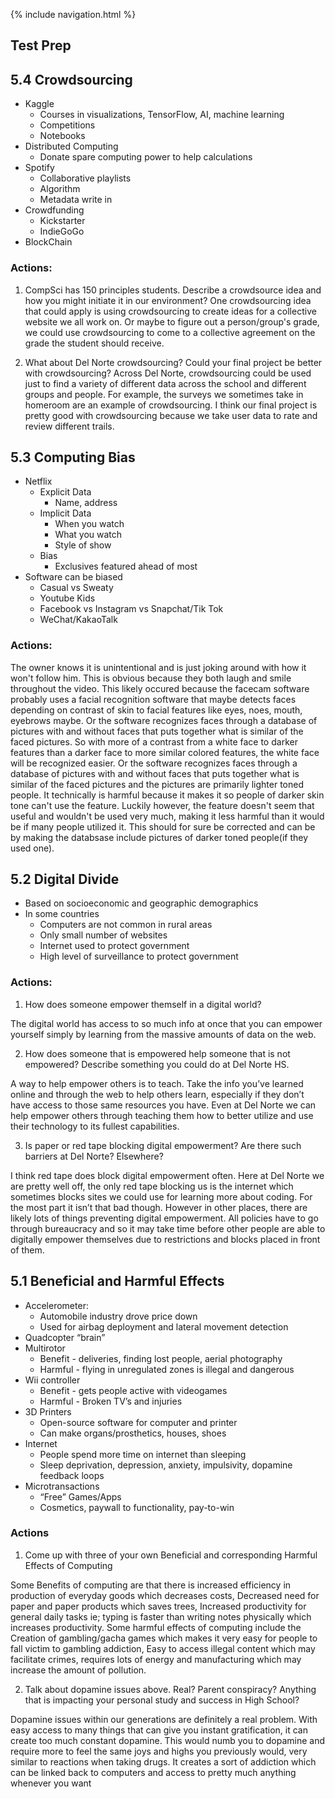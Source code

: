 {% include navigation.html %}

## Test Prep

## 5.4 Crowdsourcing
* Kaggle
  * Courses in visualizations, TensorFlow, AI, machine learning
  * Competitions
  * Notebooks
* Distributed Computing
  * Donate spare computing power to help calculations
* Spotify
  * Collaborative playlists
  * Algorithm
  * Metadata write in
* Crowdfunding
  * Kickstarter
  * IndieGoGo
* BlockChain

### Actions:
1. CompSci has 150 principles students. Describe a crowdsource idea and how you might initiate it in our environment?
One crowdsourcing idea that could apply is using crowdsourcing to create ideas for a collective website we all work on. Or maybe to figure out a person/group's grade, we could use crowdsourcing to come to a collective agreement on the grade the student should receive.

2. What about Del Norte crowdsourcing? Could your final project be better with crowdsourcing?
Across Del Norte, crowdsourcing could be used just to find a variety of different data across the school and different groups and people. For example, the surveys we sometimes take in homeroom are an example of crowdsourcing. I think our final project is pretty good with crowdsourcing because we take user data to rate and review different trails.

## 5.3 Computing Bias
* Netflix
  * Explicit Data 
    * Name, address
  * Implicit Data
    * When you watch
    * What you watch
    * Style of show
  * Bias 
    * Exclusives featured ahead of most
* Software can be biased
  * Casual vs Sweaty
  * Youtube Kids
  * Facebook vs Instagram vs Snapchat/Tik Tok
  * WeChat/KakaoTalk

### Actions:
The owner knows it is unintentional and is just joking around with how it won't follow him. This is obvious because they both laugh and smile throughout the video. This likely occured because the facecam software probably uses a facial recognition software that maybe detects faces depending on contrast of skin to facial features like eyes, noes, mouth, eyebrows maybe. Or the software recognizes faces through a database of pictures with and without faces that puts together what is similar of the faced pictures. So with more of a contrast from a white face to darker features than a darker face to more similar colored features, the white face will be recognized easier. Or the software recognizes faces through a database of pictures with and without faces that puts together what is similar of the faced pictures and the pictures are primarily lighter toned people. It technically is harmful because it makes it so people of darker skin tone can't use the feature. Luckily however, the feature doesn't seem that useful and wouldn't be used very much, making it less harmful than it would be if many people utilized it. This should for sure be corrected and can be by making the databsase include pictures of darker toned people(if they used one).

## 5.2 Digital Divide
* Based on socioeconomic and geographic demographics
* In some countries
  * Computers are not common in rural areas
  * Only small number of websites
  * Internet used to protect government
  * High level of surveillance to protect government

### Actions:
1. How does someone empower themself in a digital world?

The digital world has access to so much info at once that you can empower yourself simply by learning from the massive amounts of data on the web. 

2. How does someone that is empowered help someone that is not empowered? Describe something you could do at Del Norte HS.

A way to help empower others is to teach. Take the info you’ve learned online and through the web to help others learn, especially if they don’t have access to those same resources you have. Even at Del Norte we can help empower others through teaching them how to better utilize and use their technology to its fullest capabilities.

3. Is paper or red tape blocking digital empowerment? Are there such barriers at Del Norte? Elsewhere?

I think red tape does block digital empowerment often. Here at Del Norte we are pretty well off, the only red tape blocking us is the internet which sometimes blocks sites we could use for learning more about coding. For the most part it isn’t that bad though. However in other places, there are likely lots of things preventing digital empowerment. All policies have to go through bureaucracy and so it may take time before other people are able to digitally empower themselves due to restrictions and blocks placed in front of them.

## 5.1 Beneficial and Harmful Effects
* Accelerometer:
  * Automobile industry drove price down
   * Used for airbag deployment and lateral movement detection
* Quadcopter “brain”
* Multirotor
  * Benefit - deliveries, finding lost people, aerial photography
  * Harmful - flying in unregulated zones is illegal and dangerous
* Wii controller
  * Benefit - gets people active with videogames
  * Harmful - Broken TV’s and injuries
* 3D Printers
  * Open-source software for computer and printer
  * Can make organs/prosthetics, houses, shoes
* Internet
  * People spend more time on internet than sleeping
  * Sleep deprivation, depression, anxiety, impulsivity, dopamine feedback loops
* Microtransactions
  * “Free” Games/Apps
  * Cosmetics, paywall to functionality, pay-to-win

### Actions
1. Come up with three of your own Beneficial and corresponding Harmful Effects of Computing

Some Benefits of computing are that there is increased efficiency in production of everyday goods which decreases costs, Decreased need for paper and paper products which saves trees, Increased productivity for general daily tasks ie; typing is faster than writing notes physically which increases productivity. Some harmful effects of computing include the Creation of gambling/gacha games which makes it very easy for people to fall victim to gambling addiction, Easy to access illegal content which may facilitate crimes, requires lots of energy and manufacturing which may increase the amount of pollution.

2. Talk about dopamine issues above. Real? Parent conspiracy? Anything that is impacting your personal study and success in High School?

Dopamine issues within our generations are definitely a real problem. With easy access to many things that can give you instant gratification, it can create too much constant dopamine. This would numb you to dopamine and require more to feel the same joys and highs you previously would, very similar to reactions when taking drugs. It creates a sort of addiction which can be linked back to computers and access to pretty much anything whenever you want
